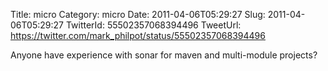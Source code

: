 Title: micro
Category: micro
Date: 2011-04-06T05:29:27
Slug: 2011-04-06T05:29:27
TwitterId: 55502357068394496
TweetUrl: https://twitter.com/mark_philpot/status/55502357068394496

Anyone have experience with sonar for maven and multi-module projects?